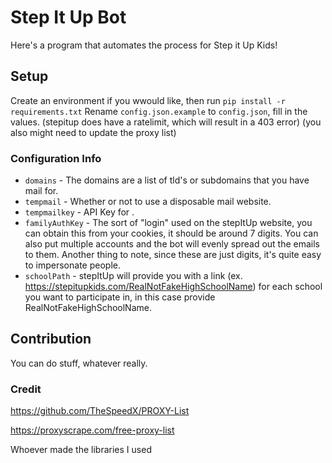 # Step It Up Bot

Here's a program that automates the process for Step it Up Kids!

## Setup

Create an environment if you wwould like, then run `pip install -r requirements.txt`
Rename `config.json.example` to `config.json`, fill in the values.
(stepitup does have a ratelimit, which will result in a 403 error)
(you also might need to update the proxy list)

### Configuration Info

- `domains` - The domains are a list of tld's or subdomains that you have mail for.
- `tempmail` - Whether or not to use a disposable mail website.
- `tempmailkey` - API Key for .
- `familyAuthKey` - The sort of "login" used on the stepItUp website, you can obtain this from your cookies, it should be around 7 digits. You can also put multiple accounts and the bot will evenly spread out the emails to them. Another thing to note, since these are just digits, it's quite easy to impersonate people.
- `schoolPath` - stepItUp will provide you with a link  (ex. https://stepitupkids.com/RealNotFakeHighSchoolName) for each school you want to participate in, in this case provide RealNotFakeHighSchoolName.

## Contribution

You can do stuff, whatever really.

### Credit

https://github.com/TheSpeedX/PROXY-List

https://proxyscrape.com/free-proxy-list

Whoever made the libraries I used